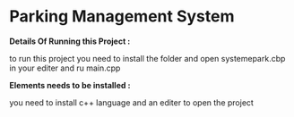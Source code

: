 # Parking Management System

**Details Of Running this Project :**

to run this project you need to install the folder and open systemepark.cbp in your editer and ru main.cpp

**Elements needs to be installed :**

you need to install c++ language and an editer to open the project 
